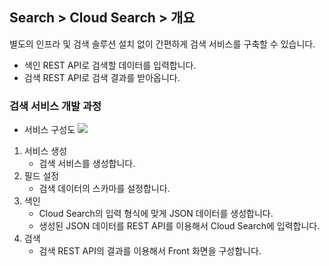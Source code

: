 ## Search > Cloud Search > 개요

별도의 인프라 및 검색 솔루션 설치 없이 간편하게 검색 서비스를 구축할 수 있습니다.
* 색인 REST API로 검색할 데이터를 입력합니다.
* 검색 REST API로 검색 결과를 받아옵니다.

### 검색 서비스 개발 과정
* 서비스 구성도
![](http://static.toastoven.net/prod_search/block_diagrm-20200113.png?)
1. 서비스 생성
    * 검색 서비스를 생성합니다.
2. 필드 설정
    * 검색 데이터의 스카마를 설정합니다.
3. 색인
    * Cloud Search의 입력 형식에 맞게 JSON 데이터를 생성합니다.
    * 생성된 JSON 데이터를 REST API를 이용해서 Cloud Search에 입력합니다.
4. 검색
    * 검색 REST API의 결과를 이용해서 Front 화면을 구성합니다.
